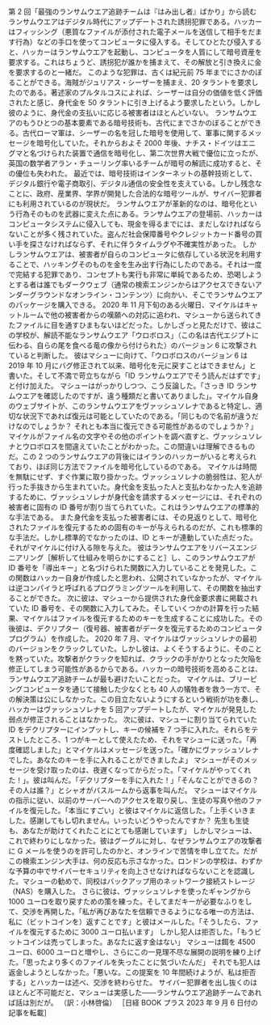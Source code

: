 ###

第 2 回「最強のランサムウエア追跡チームは『はみ出し者』ばかり」から読む
ランサムウエアはデジタル時代にアップデートされた誘拐犯罪である。ハッカーはフィッシング（悪質なファイルが添付された電子メールを送信して相手をだます行為）などの手口を使ってコンピュータに侵入する。そしてひとたび侵入すると、ハッカーはランサムウエアを起動し、コンピュータを人質にして暗号資産を要求する。これはちょうど、誘拐犯が誰かを捕まえて、その解放と引き換えに金を要求するのと一緒だ。
このような犯罪は、古くは紀元前 75 年までにさかのぼることができる。海賊がジュリアス・シーザーを捕まえ、20 タラントを要求したのである。著述家のプルタルコスによれば、シーザーは自分の価値を低く評価されたと感じ、身代金を 50 タラントに引き上げるよう要求したという。しかし彼のように、身代金の支払いに応じる被害者はほとんどいない。
ランサムウエアのもうひとつの基本要素である暗号技術も、古代にまでさかのぼることができる。古代ローマ軍は、シーザーの名を冠した暗号を使用して、軍事に関するメッセージを暗号化していた。それからおよそ 2000 年後、ナチス・ドイツはエニグマと名づけられた装置で通信を暗号化し、第二次世界大戦で優位に立ったが、英国の数学者アラン・チューリング率いるチームが暗号の解読に成功すると、その優位も失われた。
最近では、暗号技術はインターネットの基幹技術として、デジタル銀行や電子商取引、デジタル通信の安全性を支えている。しかし残念なことに、政府、産業界、学界が開発した合法的な暗号ツールが、サイバー犯罪者にも利用されているのが現状だ。
ランサムウエアが革新的なのは、暗号化という行為そのものを武器に変えた点にある。ランサムウエアの登場前、ハッカーはコンピュータシステムに侵入しても、現金を得るまでには、まだしなければならないことが多く残されていた。盗んだ社会保障番号やクレジットカード番号の買い手を探さなければならず、それに伴うタイムラグや不確実性があった。
しかしランサムウエアは、被害者が自らのコンピュータに依存している状況を利用することで、ハッキングそのものを金を生み出す行為にしたのである。それは一度で完結する犯罪であり、コンセプトも実行も非常に単純であるため、恐喝しようとする者は誰でもダークウェブ（通常の検索エンジンからはアクセスできないアンダーグラウンドなオンライン・コンテンツ）に向かい、そこでランサムウエアのパッケージを購入できる。
2020 年 11 月下旬のある火曜日、マイケルはキャットルームで他の被害者からの嘆願への対応に追われ、マシューから送られてきたファイルに目を通すひまもないほどだった。しかしざっと見ただけで、彼はこの学校が、解読不能なランサムウエア「ウロボロス」（この名は古代エジプトに伝わる、自らの尾を食べる竜の像から付けられた）のバージョン 6 に攻撃されていると判断した。
彼はマシューに向けて、「ウロボロスのバージョン 6 は 2019 年 10 月にバグ修正されて以来、暗号化を元に戻すことはできません」と書いた。そして不満で苛立ちながら「ID ランサムウエアでそう読んだはずです」と付け加えた。
マシューはがっかりしつつ、こう反論した。「さっき ID ランサムウエアを確認したのですが、違う種類だと書いてありました」。マイケル自身のウェブサイトが、このランサムウエアをヴァッシュソレナであると特定し、適切な状況下であれば復元は可能としていたのである。「同じもので名前が違うだけなのでしょうか？ それとも本当に復元できる可能性があるのでしょうか？」
マイケルがファイル名の文字やその他のポイントを調べ直すと、ヴァッシュソレナとウロボロスを間違えていたことがわかった。この間違いは理解できるものだ。この 2 つのランサムウエアの背後にはイランのハッカーがいると考えられており、ほぼ同じ方法でファイルを暗号化しているのである。
マイケルは時間を無駄にせず、すぐ作業に取り掛かった。ヴァッシュソレナの脆弱性は、犯人が行った手抜きから生まれていた。身代金を支払った人と支払わなかった人を追跡するために、ヴァッシュソレナが身代金を請求するメッセージには、それぞれの被害者に固有の ID 番号が割り当てられていた。これはランサムウエアの標準的な手法である。
また身代金を支払った被害者には、その見返りとして、暗号化されたファイルを復元するための固有のキーが与えられるのだが、これも標準的な手法だ。しかし標準的でなかったのは、ID とキーが連動していた点だった。それがマイケルに付け入る隙を与えた。
彼はランサムウエアをリバースエンジニアリング［解析して仕組みを明らかにすること］し、このランサムウエアが ID 番号を「導出キー」と名づけられた関数に入力していることを発見した。この関数はハッカー自身が作成したと思われ、公開されていなかったが、マイケルは逆コンパイラと呼ばれるプログラミングツールを利用して、その関数を抽出することができた。
次に彼は、マシューから提供された身代金要求書に掲載されていた ID 番号を、その関数に入力してみた。そしていくつかの計算を行った結果、マイケルはファイルを復元するためのキーを生成することに成功した。その後彼は、デクリプター（復号器、被害者がデータを復元するためのコンピュータプログラム）を作成した。
2020 年 7 月、マイケルはヴァッシュソレナの最初のバージョンをクラックしていた。しかし彼は、よくそうするように、そのことを黙っていた。攻撃者がクラックを知れば、クラックの手がかりとなった欠陥を修正してしまう可能性があるからである。ハッカーの暗号技術を高めることは、ランサムウエア追跡チームが最も避けたいことだった。
マイケルは、ブリーピングコンピュータを通じて接触した少なくとも 40 人の犠牲者を救う一方で、その解決策は公にしなかった。この目立たないようにするという戦術が功を奏し、ハッカーはヴァッシュソレナを 5 回アップデートしたが、マイケルが発見した弱点が修正されることはなかった。
次に彼は、マシューに割り当てられていた ID をデクリプターにインプットし、キーの候補を 7 つ手に入れた。それらをテストしたところ、1 つがキーとして使えたため、それをマシューに送った。「再度確認しました」とマイケルはメッセージを送った。「確かにヴァッシュソレナでした。あなたのキーを手に入れることができましたよ」
マシューがそのメッセージを受け取ったのは、夜遅くなってからだった。「マイケルがやってくれた！」。彼は叫んだ。「デクリプターを手に入れた！」「そんなことができるの？ その人は誰？」とシャオがバスルームから返事を叫んだ。
マシューはマイケルの指示に従い、以前のサーバーへのアクセスを取り戻し、生徒の写真や他のファイルを復元した。「本当にすごい」と彼はマイケルに返信した。「上手くいきました。感謝してもし切れません。いったいどうやったんですか？ 先生も生徒も、あなたが助けてくれたことにとても感謝しています」
しかしマシューは、これで終わりにしなかった。彼はグーグルに対し、なぜランサムウエアの攻撃者に G メールを使うのを許可したのかと、オンラインで苦情を申し立てた。だがこの検索エンジン大手は、何の反応も示さなかった。ロンドンの学校は、わずかな予算の中でサイバーセキュリティを向上させなければならないことを認識した。マシューの勧めで、同校はバックアップ用のネットワーク接続ストレージ（NAS）を購入した。
さらに彼は、ヴァッシュソレナを使ったギャングから 1000 ユーロを取り戻すための策を練った。そしてまだキーが必要なふりをして、交渉を再開した。「私が再びあなたを信頼できるようになる唯一の方法は、私に（ビットコインを）返すことです」と彼はメールした。「そうしたら、ファイルを復元するために 3000 ユーロ払います」
しかし犯人は拒否した。「もうビットコインは売ってしまった。あなたに返す金はない」
マシューは餌を 4500 ユーロ、6000 ユーロと増やし、さらにこの一見理不尽な展開の説明を練り上げた。「思ったより多くのファイルを失ったことに気づいたんだ」
それでも犯人は返金しようとしなかった。「悪いな。この提案を 10 年間続けようが、私は拒否する」とハッカーは述べ、交渉を終わらせた。
サイバー犯罪者を出し抜くのはほとんど不可能だと、マシューは実感した――ランサムウエア追跡チームであれば話は別だが。
（訳：小林啓倫）
［日経 BOOK プラス 2023 年 9 月 6 日付の記事を転載］
